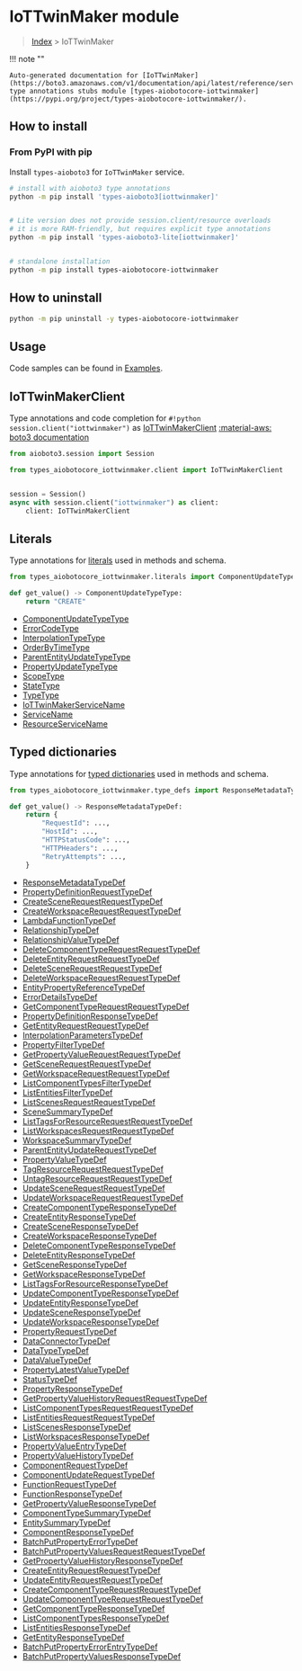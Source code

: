 # IoTTwinMaker module

> [Index](../README.md) > IoTTwinMaker


!!! note ""

    Auto-generated documentation for [IoTTwinMaker](https://boto3.amazonaws.com/v1/documentation/api/latest/reference/services/iottwinmaker.html#IoTTwinMaker)
    type annotations stubs module [types-aiobotocore-iottwinmaker](https://pypi.org/project/types-aiobotocore-iottwinmaker/).

## How to install



### From PyPI with pip

Install `types-aioboto3` for `IoTTwinMaker` service.

```bash
# install with aioboto3 type annotations
python -m pip install 'types-aioboto3[iottwinmaker]'


# Lite version does not provide session.client/resource overloads
# it is more RAM-friendly, but requires explicit type annotations
python -m pip install 'types-aioboto3-lite[iottwinmaker]'


# standalone installation
python -m pip install types-aiobotocore-iottwinmaker
```



## How to uninstall

```bash
python -m pip uninstall -y types-aiobotocore-iottwinmaker
```

## Usage

Code samples can be found in [Examples](./usage.md).

## IoTTwinMakerClient

Type annotations and code completion for  `#!python session.client("iottwinmaker")` as [IoTTwinMakerClient](./client.md)
[:material-aws: boto3 documentation](https://boto3.amazonaws.com/v1/documentation/api/latest/reference/services/iottwinmaker.html#IoTTwinMaker.Client)

```python title="Usage example"
from aioboto3.session import Session

from types_aiobotocore_iottwinmaker.client import IoTTwinMakerClient


session = Session()
async with session.client("iottwinmaker") as client:
    client: IoTTwinMakerClient
```








## Literals

Type annotations for [literals](./literals.md) used in methods and schema.

```python title="Usage example"
from types_aiobotocore_iottwinmaker.literals import ComponentUpdateTypeType

def get_value() -> ComponentUpdateTypeType:
    return "CREATE"
```

- [ComponentUpdateTypeType](./literals.md#componentupdatetypetype)
- [ErrorCodeType](./literals.md#errorcodetype)
- [InterpolationTypeType](./literals.md#interpolationtypetype)
- [OrderByTimeType](./literals.md#orderbytimetype)
- [ParentEntityUpdateTypeType](./literals.md#parententityupdatetypetype)
- [PropertyUpdateTypeType](./literals.md#propertyupdatetypetype)
- [ScopeType](./literals.md#scopetype)
- [StateType](./literals.md#statetype)
- [TypeType](./literals.md#typetype)
- [IoTTwinMakerServiceName](./literals.md#iottwinmakerservicename)
- [ServiceName](./literals.md#servicename)
- [ResourceServiceName](./literals.md#resourceservicename)




## Typed dictionaries

Type annotations for [typed dictionaries](./type_defs.md) used in methods and schema.

```python title="Usage example"
from types_aiobotocore_iottwinmaker.type_defs import ResponseMetadataTypeDef

def get_value() -> ResponseMetadataTypeDef:
    return {
        "RequestId": ...,
        "HostId": ...,
        "HTTPStatusCode": ...,
        "HTTPHeaders": ...,
        "RetryAttempts": ...,
    }
```

- [ResponseMetadataTypeDef](./type_defs.md#responsemetadatatypedef)
- [PropertyDefinitionRequestTypeDef](./type_defs.md#propertydefinitionrequesttypedef)
- [CreateSceneRequestRequestTypeDef](./type_defs.md#createscenerequestrequesttypedef)
- [CreateWorkspaceRequestRequestTypeDef](./type_defs.md#createworkspacerequestrequesttypedef)
- [LambdaFunctionTypeDef](./type_defs.md#lambdafunctiontypedef)
- [RelationshipTypeDef](./type_defs.md#relationshiptypedef)
- [RelationshipValueTypeDef](./type_defs.md#relationshipvaluetypedef)
- [DeleteComponentTypeRequestRequestTypeDef](./type_defs.md#deletecomponenttyperequestrequesttypedef)
- [DeleteEntityRequestRequestTypeDef](./type_defs.md#deleteentityrequestrequesttypedef)
- [DeleteSceneRequestRequestTypeDef](./type_defs.md#deletescenerequestrequesttypedef)
- [DeleteWorkspaceRequestRequestTypeDef](./type_defs.md#deleteworkspacerequestrequesttypedef)
- [EntityPropertyReferenceTypeDef](./type_defs.md#entitypropertyreferencetypedef)
- [ErrorDetailsTypeDef](./type_defs.md#errordetailstypedef)
- [GetComponentTypeRequestRequestTypeDef](./type_defs.md#getcomponenttyperequestrequesttypedef)
- [PropertyDefinitionResponseTypeDef](./type_defs.md#propertydefinitionresponsetypedef)
- [GetEntityRequestRequestTypeDef](./type_defs.md#getentityrequestrequesttypedef)
- [InterpolationParametersTypeDef](./type_defs.md#interpolationparameterstypedef)
- [PropertyFilterTypeDef](./type_defs.md#propertyfiltertypedef)
- [GetPropertyValueRequestRequestTypeDef](./type_defs.md#getpropertyvaluerequestrequesttypedef)
- [GetSceneRequestRequestTypeDef](./type_defs.md#getscenerequestrequesttypedef)
- [GetWorkspaceRequestRequestTypeDef](./type_defs.md#getworkspacerequestrequesttypedef)
- [ListComponentTypesFilterTypeDef](./type_defs.md#listcomponenttypesfiltertypedef)
- [ListEntitiesFilterTypeDef](./type_defs.md#listentitiesfiltertypedef)
- [ListScenesRequestRequestTypeDef](./type_defs.md#listscenesrequestrequesttypedef)
- [SceneSummaryTypeDef](./type_defs.md#scenesummarytypedef)
- [ListTagsForResourceRequestRequestTypeDef](./type_defs.md#listtagsforresourcerequestrequesttypedef)
- [ListWorkspacesRequestRequestTypeDef](./type_defs.md#listworkspacesrequestrequesttypedef)
- [WorkspaceSummaryTypeDef](./type_defs.md#workspacesummarytypedef)
- [ParentEntityUpdateRequestTypeDef](./type_defs.md#parententityupdaterequesttypedef)
- [PropertyValueTypeDef](./type_defs.md#propertyvaluetypedef)
- [TagResourceRequestRequestTypeDef](./type_defs.md#tagresourcerequestrequesttypedef)
- [UntagResourceRequestRequestTypeDef](./type_defs.md#untagresourcerequestrequesttypedef)
- [UpdateSceneRequestRequestTypeDef](./type_defs.md#updatescenerequestrequesttypedef)
- [UpdateWorkspaceRequestRequestTypeDef](./type_defs.md#updateworkspacerequestrequesttypedef)
- [CreateComponentTypeResponseTypeDef](./type_defs.md#createcomponenttyperesponsetypedef)
- [CreateEntityResponseTypeDef](./type_defs.md#createentityresponsetypedef)
- [CreateSceneResponseTypeDef](./type_defs.md#createsceneresponsetypedef)
- [CreateWorkspaceResponseTypeDef](./type_defs.md#createworkspaceresponsetypedef)
- [DeleteComponentTypeResponseTypeDef](./type_defs.md#deletecomponenttyperesponsetypedef)
- [DeleteEntityResponseTypeDef](./type_defs.md#deleteentityresponsetypedef)
- [GetSceneResponseTypeDef](./type_defs.md#getsceneresponsetypedef)
- [GetWorkspaceResponseTypeDef](./type_defs.md#getworkspaceresponsetypedef)
- [ListTagsForResourceResponseTypeDef](./type_defs.md#listtagsforresourceresponsetypedef)
- [UpdateComponentTypeResponseTypeDef](./type_defs.md#updatecomponenttyperesponsetypedef)
- [UpdateEntityResponseTypeDef](./type_defs.md#updateentityresponsetypedef)
- [UpdateSceneResponseTypeDef](./type_defs.md#updatesceneresponsetypedef)
- [UpdateWorkspaceResponseTypeDef](./type_defs.md#updateworkspaceresponsetypedef)
- [PropertyRequestTypeDef](./type_defs.md#propertyrequesttypedef)
- [DataConnectorTypeDef](./type_defs.md#dataconnectortypedef)
- [DataTypeTypeDef](./type_defs.md#datatypetypedef)
- [DataValueTypeDef](./type_defs.md#datavaluetypedef)
- [PropertyLatestValueTypeDef](./type_defs.md#propertylatestvaluetypedef)
- [StatusTypeDef](./type_defs.md#statustypedef)
- [PropertyResponseTypeDef](./type_defs.md#propertyresponsetypedef)
- [GetPropertyValueHistoryRequestRequestTypeDef](./type_defs.md#getpropertyvaluehistoryrequestrequesttypedef)
- [ListComponentTypesRequestRequestTypeDef](./type_defs.md#listcomponenttypesrequestrequesttypedef)
- [ListEntitiesRequestRequestTypeDef](./type_defs.md#listentitiesrequestrequesttypedef)
- [ListScenesResponseTypeDef](./type_defs.md#listscenesresponsetypedef)
- [ListWorkspacesResponseTypeDef](./type_defs.md#listworkspacesresponsetypedef)
- [PropertyValueEntryTypeDef](./type_defs.md#propertyvalueentrytypedef)
- [PropertyValueHistoryTypeDef](./type_defs.md#propertyvaluehistorytypedef)
- [ComponentRequestTypeDef](./type_defs.md#componentrequesttypedef)
- [ComponentUpdateRequestTypeDef](./type_defs.md#componentupdaterequesttypedef)
- [FunctionRequestTypeDef](./type_defs.md#functionrequesttypedef)
- [FunctionResponseTypeDef](./type_defs.md#functionresponsetypedef)
- [GetPropertyValueResponseTypeDef](./type_defs.md#getpropertyvalueresponsetypedef)
- [ComponentTypeSummaryTypeDef](./type_defs.md#componenttypesummarytypedef)
- [EntitySummaryTypeDef](./type_defs.md#entitysummarytypedef)
- [ComponentResponseTypeDef](./type_defs.md#componentresponsetypedef)
- [BatchPutPropertyErrorTypeDef](./type_defs.md#batchputpropertyerrortypedef)
- [BatchPutPropertyValuesRequestRequestTypeDef](./type_defs.md#batchputpropertyvaluesrequestrequesttypedef)
- [GetPropertyValueHistoryResponseTypeDef](./type_defs.md#getpropertyvaluehistoryresponsetypedef)
- [CreateEntityRequestRequestTypeDef](./type_defs.md#createentityrequestrequesttypedef)
- [UpdateEntityRequestRequestTypeDef](./type_defs.md#updateentityrequestrequesttypedef)
- [CreateComponentTypeRequestRequestTypeDef](./type_defs.md#createcomponenttyperequestrequesttypedef)
- [UpdateComponentTypeRequestRequestTypeDef](./type_defs.md#updatecomponenttyperequestrequesttypedef)
- [GetComponentTypeResponseTypeDef](./type_defs.md#getcomponenttyperesponsetypedef)
- [ListComponentTypesResponseTypeDef](./type_defs.md#listcomponenttypesresponsetypedef)
- [ListEntitiesResponseTypeDef](./type_defs.md#listentitiesresponsetypedef)
- [GetEntityResponseTypeDef](./type_defs.md#getentityresponsetypedef)
- [BatchPutPropertyErrorEntryTypeDef](./type_defs.md#batchputpropertyerrorentrytypedef)
- [BatchPutPropertyValuesResponseTypeDef](./type_defs.md#batchputpropertyvaluesresponsetypedef)

